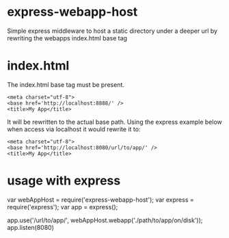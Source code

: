 express-webapp-host
===================

Simple express middleware to host a static directory under a deeper url by rewriting the webapps index.html base tag

# index.html

The index.html base tag must be present.

    <meta charset="utf-8">
    <base href='http://localhost:8888/' />
    <title>My App</title>

It will be rewritten to the actual base path. Using the express example below when access via localhost it would rewrite it to:

    <meta charset="utf-8">
    <base href='http://localhost:8080/url/to/app/' />
    <title>My App</title>

# usage with express

var webAppHost = require('express-webapp-host');
var express = require('express');
var app = express();

app.use('/url/to/app/', webAppHost.webapp('./path/to/app/on/disk'));
app.listen(8080)